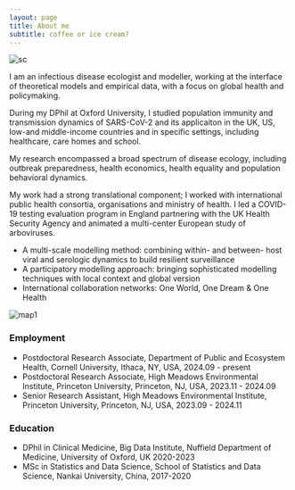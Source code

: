 ```yaml
---
layout: page
title: About me
subtitle: coffee or ice cream?
---
```


![sc](https://SiyuChenOxf.github.io/assets/img/sc.jpg)

I am an infectious disease ecologist and modeller, working at the interface of theoretical models and empirical data, with a focus on global health and policymaking. 

During my DPhil at Oxford University, I studied population immunity and transmission dynamics of SARS-CoV-2 and its applicaiton in the UK, US, low-and middle-income countries and in specific settings, including healthcare, care homes and school. 

My research encompassed a broad spectrum of disease ecology, including outbreak preparedness, health economics, health equality and population behavioral dynamics. 

My work had a strong translational component; I worked with international public health consortia, organisations and ministry of health. I led a COVID-19 testing evaluation program in England partnering with the UK Health Security Agency and animated a multi-center European study of arboviruses.   

- A multi-scale modelling method: combining within- and between- host viral and serologic dynamics to build resilient surveillance  
- A participatory modelling approach: bringing sophisticated modelling techniques with local context and global version
- International collaboration networks: One World, One Dream & One Health

![map1](https://SiyuChenOxf.github.io/assets/img/map1.png)

  
### Employment
  - Postdoctoral Research Associate, Department of Public and Ecosystem Health, Cornell University, Ithaca, NY, USA, 2024.09 - present
  - Postdoctoral Research Associate, High Meadows Environmental Institute, Princeton University, Princeton, NJ, USA, 2023.11 - 2024.09
  - Senior Research Assistant, High Meadows Environmental Institute, Princeton University, Princeton, NJ, USA, 2023.09 - 2024.11

### Education
 - DPhil in Clinical Medicine, Big Data Institute, Nuffield Department of Medicine, University of Oxford, UK 2020-2023
 - MSc in Statistics and Data Science, School of Statistics and Data Science, Nankai University, China, 2017-2020


